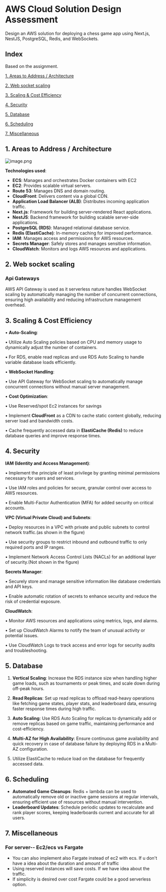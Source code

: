 # AWS Cloud Solution Design Assessment

Design an AWS solution for deploying a chess game app using Next.js, NestJS, PostgreSQL, Redis, and WebSockets.

## Index 
Based on the assignment.

 [﻿1. Areas to Address / Architecture](https://app.eraser.io/workspace/LXyWDIR0FnhhI3qyr58x#k63luBNs44BG2ZsrbFS4t) 

 [﻿2. Web socket scaling](https://app.eraser.io/workspace/LXyWDIR0FnhhI3qyr58x#K6PeO2XIaXtcVLz58mdpX) 

 [﻿3. Scaling & Cost Efficiency ](https://app.eraser.io/workspace/LXyWDIR0FnhhI3qyr58x#fV23ysPdagzfaaFpVIXC2) 

 [﻿4. Security ](https://app.eraser.io/workspace/LXyWDIR0FnhhI3qyr58x#ZiSp_FxmBMU4fiY5DtqJA) 

 [﻿5. Database ](https://app.eraser.io/workspace/LXyWDIR0FnhhI3qyr58x#CrPmzObHiTk6V2UED8_dI) 

 [﻿6. Scheduling ](https://app.eraser.io/workspace/LXyWDIR0FnhhI3qyr58x#hwuT0vhWRlE5qx7_fzon3) 

 [﻿7. Miscellaneous](https://app.eraser.io/workspace/LXyWDIR0FnhhI3qyr58x#JaqFQ66rYNUtx85mmpUo_) 

## 1. Areas to Address / Architecture
![image.png](https://eraser.imgix.net/workspaces/LXyWDIR0FnhhI3qyr58x/Wj1jhlmToeb6zuLN9H866cyMv1L2/2sTvTDPim4r7t0aMW6yQA.png?ixlib=js-3.7.0 "image.png")

**Technologies used**: 

- **ECS**: Manages and orchestrates Docker containers with EC2
- **EC2**: Provides scalable virtual servers.
- **Route 53**: Manages DNS and domain routing.
- **CloudFront**: Delivers content via a global CDN.
- **Application Load Balancer (ALB)**: Distributes incoming application traffic.
- **Next.js**: Framework for building server-rendered React applications.
- **NestJS**: Backend framework for building scalable server-side applications.
- **PostgreSQL (RDS)**: Managed relational database service.
- **Redis (ElastiCache)**: In-memory caching for improved performance.
- **IAM**: Manages access and permissions for AWS resources.
- **Secrets Manager**: Safely stores and manages sensitive information.
- **CloudWatch**: Monitors and logs AWS resources and applications.
## 2. Web socket scaling
### Api Gateways
AWS API Gateway is used as it serverless nature handles WebSocket scaling by automatically managing the number of concurrent connections, ensuring high availability and reducing infrastructure management overhead. 

## 3. Scaling & Cost Efficiency 
 • **Auto-Scaling**:

 • Utilize Auto Scaling policies based on CPU and memory usage to dynamically adjust the number of containers.

 • For RDS, enable read replicas and use RDS Auto Scaling to handle variable database loads efficiently.

 • **WebSocket Handling**:

 • Use API Gateway for WebSocket scaling to automatically manage concurrent connections without manual server management.

 • **Cost Optimization**:

 • Use Reserved/spot Ec2 instances for savings

 • Implement **CloudFront** as a CDN to cache static content globally, reducing server load and bandwidth costs.

 • Cache frequently accessed data in **ElastiCache (Redis)** to reduce database queries and improve response times.

## 4. Security 
**IAM (Identity and Access Management)**:

 • Implement the principle of least privilege by granting minimal permissions necessary for users and services.

 • Use IAM roles and policies for secure, granular control over access to AWS resources.

 • Enable Multi-Factor Authentication (MFA) for added security on critical accounts.

**VPC (Virtual Private Cloud) and Subnets**:

 • Deploy resources in a VPC with private and public subnets to control network traffic.(as shown in the figure)

 • Use security groups to restrict inbound and outbound traffic to only required ports and IP ranges.

 • Implement Network Access Control Lists (NACLs) for an additional layer of security.(Not shown in the figure)

**Secrets Manager**:

 • Securely store and manage sensitive information like database credentials and API keys.

 • Enable automatic rotation of secrets to enhance security and reduce the risk of credential exposure.

**CloudWatch**:

 • Monitor AWS resources and applications using metrics, logs, and alarms.

 • Set up CloudWatch Alarms to notify the team of unusual activity or potential issues.

 • Use CloudWatch Logs to track access and error logs for security audits and troubleshooting.

## 5. Database 
 1. **Vertical Scaling**: Increase the RDS instance size when handling higher game loads, such as tournaments or peak times, and scale down during off-peak hours.

 2. **Read Replicas**: Set up read replicas to offload read-heavy operations like fetching game states, player stats, and leaderboard data, ensuring faster response times during high traffic.

 3. **Auto Scaling**: Use RDS Auto Scaling for replicas to dynamically add or remove replicas based on game traffic, maintaining performance and cost-efficiency.

 4. **Multi-AZ for High Availability**: Ensure continuous game availability and quick recovery in case of database failure by deploying RDS in a Multi-AZ configuration.

 5. Utilize ElastiCache to reduce load on the database for frequently accessed data.

## 6. Scheduling 
-  **Automated Game Cleanups**: Redis + lambda can be used to automatically remove old or inactive game sessions at regular intervals, ensuring efficient use of resources without manual intervention.
-  **Leaderboard Updates**: Schedule periodic updates to recalculate and      rank player scores, keeping leaderboards current and accurate for all users.

## 7. Miscellaneous
### For server-- Ec2/ecs vs Fargate
- You can also implement also Fargate instead of ec2 with ecs. If u don't have a idea about the duration and amount of traffic
- Using reserved instances will save costs. If we have idea about the traffic.
- If simplicity is desired over cost Fargate could be a good serverless option.




